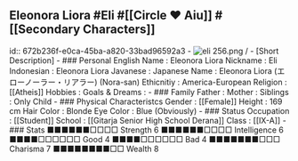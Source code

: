 ## Eleonora Liora  #Eli #[[Circle ❤️ Aiu]]  #[[Secondary Characters]]
id:: 672b236f-e0ca-45ba-a820-33bad96592a3
	- ![eli 256.png](../assets/eli_256_1730881409480_0.png) /
	- [Short Description]
	- ### Personal
	  English Name                  : Eleonora Liora
	  Nickname                      : Eli
	  Indonesian                    : Eleonora Liora
	  Javanese                      : 
	  Japanese Name                 : Eleonora Liora (エローノーラー・リアラー) (Nora-san)
	  Ethicnitiy                    : America-European
	  Religion                      : [[Atheis]] 
	  Hobbies                       : 
	  Goals & Dreams                :
	- ### Family
	  Father                        : 
	  Mother                        : 
	  Siblings                      : Only Child
	- ### Physical Characteristcs
	  Gender                        : [[Female]] 
	  Height                        : 169 cm
	  Hair Color                    : Blonde
	  Eye Color                     : Blue (Obviously)
	- ### Status
	  Occupation                    : [[Student]] 
	  School                        : [[Gitarja Senior High School Derana]] 
	  Class                         : [[IX-A]]
	- ### Stats
	  ■■■■■■□□□□ Strength 6         ■■■■■■□□□□ Intelligence 6
	  ■■■■□□□□□□ Good     4         ■■■■□□□□□□ Bad          4
	  ■■■■■■■□□□ Charisma 7         ■■■■■■■■□□ Wealth       8
